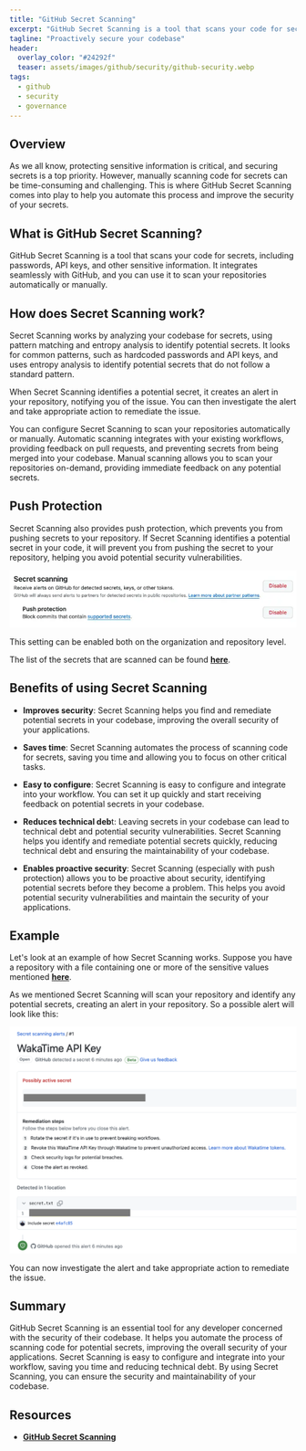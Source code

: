 ```yaml
---
title: "GitHub Secret Scanning"
excerpt: "GitHub Secret Scanning is a tool that scans your code for secrets, including passwords, API keys, and other sensitive information. It integrates seamlessly with GitHub, and you can use it to scan your repositories automatically or manually."
tagline: "Proactively secure your codebase"
header:
  overlay_color: "#24292f"
  teaser: assets/images/github/security/github-security.webp
tags:
  - github
  - security
  - governance
---
```


## Overview

As we all know, protecting sensitive information is critical, and securing secrets is a top priority. However, manually scanning code for secrets can be time-consuming and challenging. This is where GitHub Secret Scanning comes into play to help you automate this process and improve the security of your secrets.

## What is GitHub Secret Scanning?

GitHub Secret Scanning is a tool that scans your code for secrets, including passwords, API keys, and other sensitive information. It integrates seamlessly with GitHub, and you can use it to scan your repositories automatically or manually.

## How does Secret Scanning work?

Secret Scanning works by analyzing your codebase for secrets, using pattern matching and entropy analysis to identify potential secrets. It looks for common patterns, such as hardcoded passwords and API keys, and uses entropy analysis to identify potential secrets that do not follow a standard pattern.

When Secret Scanning identifies a potential secret, it creates an alert in your repository, notifying you of the issue. You can then investigate the alert and take appropriate action to remediate the issue.

You can configure Secret Scanning to scan your repositories automatically or manually. Automatic scanning integrates with your existing workflows, providing feedback on pull requests, and preventing secrets from being merged into your codebase. Manual scanning allows you to scan your repositories on-demand, providing immediate feedback on any potential secrets.

## Push Protection

Secret Scanning also provides push protection, which prevents you from pushing secrets to your repository. If Secret Scanning identifies a potential secret in your code, it will prevent you from pushing the secret to your repository, helping you avoid potential security vulnerabilities.

![push-protection](/assets/images/github/security/push-protection.webp)

This setting can be enabled both on the organization and repository level.

The list of the secrets that are scanned can be found [**here**](https://docs.github.com/en/code-security/secret-scanning/secret-scanning-patterns#supported-secrets).

## Benefits of using Secret Scanning

- **Improves security**: Secret Scanning helps you find and remediate potential secrets in your codebase, improving the overall security of your applications.

- **Saves time**: Secret Scanning automates the process of scanning code for secrets, saving you time and allowing you to focus on other critical tasks.

- **Easy to configure**: Secret Scanning is easy to configure and integrate into your workflow. You can set it up quickly and start receiving feedback on potential secrets in your codebase.

- **Reduces technical deb**t: Leaving secrets in your codebase can lead to technical debt and potential security vulnerabilities. Secret Scanning helps you identify and remediate potential secrets quickly, reducing technical debt and ensuring the maintainability of your codebase.

- **Enables proactive security**: Secret Scanning  (especially with push protection) allows you to be proactive about security, identifying potential secrets before they become a problem. This helps you avoid potential security vulnerabilities and maintain the security of your applications.

## Example

Let's look at an example of how Secret Scanning works. Suppose you have a repository with a file containing one or more of the sensitive values mentioned [**here**](https://docs.github.com/en/code-security/secret-scanning/secret-scanning-patterns).

As we mentioned Secret Scanning will scan your repository and identify any potential secrets, creating an alert in your repository. So a possible alert will look like this:

![secret-scanning](/assets/images/github/security/secret-scanning.webp)

You can now investigate the alert and take appropriate action to remediate the issue.

## Summary

GitHub Secret Scanning is an essential tool for any developer concerned with the security of their codebase. It helps you automate the process of scanning code for potential secrets, improving the overall security of your applications. Secret Scanning is easy to configure and integrate into your workflow, saving you time and reducing technical debt. By using Secret Scanning, you can ensure the security and maintainability of your codebase.

## Resources

- [**GitHub Secret Scanning**](https://docs.github.com/en/code-security/secret-scanning)
